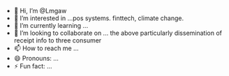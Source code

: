 - 👋 Hi, I’m @Lmgaw
- 👀 I’m interested in ...pos systems. finttech, climate change.
- 🌱 I’m currently learning ...
- 💞️ I’m looking to collaborate on ... the above particularly dissemination of receipt info to three consumer
- 📫 How to reach me ...
- 😄 Pronouns: ...
- ⚡ Fun fact: ...

<!---
Lmgaw/Lmgaw is a ✨ special ✨ repository because its `README.md` (this file) appears on your GitHub profile.
You can click the Preview link to take a look at your changes.
--->
